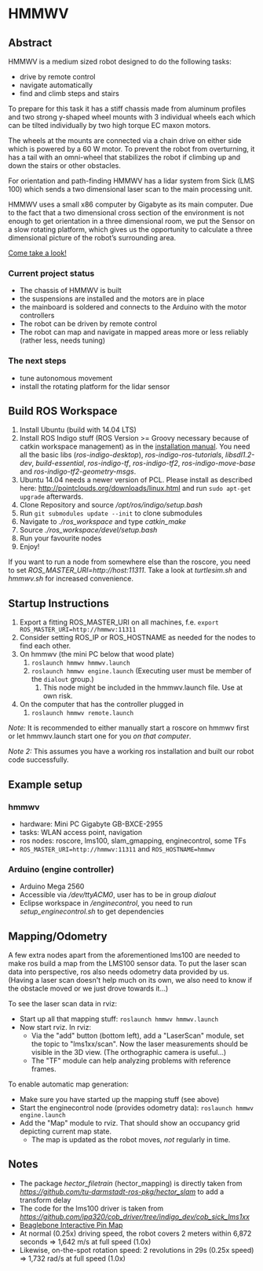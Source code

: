 HMMWV
=====

Abstract
---------------

HMMWV is a medium sized robot designed to do the following tasks:

* drive by remote control
* navigate automatically
* find and climb steps and stairs

To prepare for this task it has a stiff chassis made from aluminum profiles and two strong y-shaped wheel mounts with 3 individual wheels each which can be tilted individually by two high torque EC maxon motors.

The wheels at the mounts are connected via a chain drive on either side which is powered by a 60 W motor. To prevent the robot from overturning, it has a tail with an omni-wheel that stabilizes the robot if climbing up and down the stairs or other obstacles.

For orientation and path-finding HMMWV has a lidar system from Sick (LMS 100) which sends a two dimensional laser scan to the main processing unit.

HMMWV uses a small x86 computer by Gigabyte as its main computer. Due to the fact that a two dimensional cross section of the environment is not enough to get orientation in a three dimensional room, we put the Sensor on a slow rotating platform, which gives us the opportunity to calculate a three dimensional picture of the robot’s surrounding area.

[Come take a look!](https://github.com/hmmwv-team/hmmwv/tree/master/images)

### Current project status

* The chassis of HMMWV is built 
* the suspensions are installed and the motors are in place
* the mainboard is soldered and connects to the Arduino with the motor controllers
* The robot can be driven by remote control
* The robot can map and navigate in mapped areas more or less reliably (rather less, needs tuning)
 
### The next steps

* tune autonomous movement
* install the rotating platform for the lidar sensor

Build ROS Workspace
---------------
1. Install Ubuntu (build with 14.04 LTS)
1. Install ROS Indigo stuff (ROS Version >= Groovy necessary because of catkin workspace management) as in the [installation manual](http://wiki.ros.org/hydro/Installation/Ubuntu). You need all the basic libs (*ros-indigo-desktop*), *ros-indigo-ros-tutorials*, *libsdl1.2-dev*, *build-essential*, *ros-indigo-tf*, *ros-indigo-tf2*, *ros-indigo-move-base* and *ros-indigo-tf2-geometry-msgs*.
2. Ubuntu 14.04 needs a newer version of PCL. Please install as described here: http://pointclouds.org/downloads/linux.html and run `sudo apt-get upgrade` afterwards.
1. Clone Repository and source */opt/ros/indigo/setup.bash*
2. Run `git submodules update --init` to clone submodules
1. Navigate to *./ros_workspace* and type *catkin_make*
1. Source *./ros_workspace/devel/setup.bash*
1. Run your favourite nodes
1. Enjoy!

If you want to run a node from somewhere else than the roscore, you need to set *ROS_MASTER_URI=http://host:11311*.
Take a look at *turtlesim.sh* and *hmmwv.sh* for increased convenience.

Startup Instructions
--------------------

1. Export a fitting ROS_MASTER_URI on all machines, f.e. `export ROS_MASTER_URI=http://hmmwv:11311`
1. Consider setting ROS_IP or ROS_HOSTNAME as needed for the nodes to find each other.
1. On hmmwv (the mini PC below that wood plate)
	1. `roslaunch hmmwv hmmwv.launch`
	1. `roslaunch hmmwv engine.launch` (Executing user must be member of the `dialout` group.)
		1. This node might be included in the hmmwv.launch file. Use at own risk.
1. On the computer that has the controller plugged in
	1. `roslaunch hmmwv remote.launch`

*Note:* It is recommended to either manually start a roscore on hmmwv first or let hmmwv.launch start one for you _on that computer_.

*Note 2:* This assumes you have a working ros installation and built our robot code successfully.

Example setup
-------------

### hmmwv

* hardware: Mini PC Gigabyte GB-BXCE-2955
* tasks: WLAN access point, navigation
* ros nodes: roscore, lms100, slam_gmapping, enginecontrol, some TFs
* `ROS_MASTER_URI=http://hmmwv:11311` and `ROS_HOSTNAME=hmmwv`

### Arduino (engine controller)

* Arduino Mega 2560
* Accessible via */dev/ttyACM0*, user has to be in group *dialout*
* Eclipse workspace in */enginecontrol*, you need to run *setup_enginecontrol.sh* to get dependencies

Mapping/Odometry
----------------

A few extra nodes apart from the aforementioned lms100 are needed to make ros build a map from the LMS100 sensor data. To put the laser scan data into perspective, ros also needs odometry data provided by us. (Having a laser scan doesn't help much on its own, we also need to know if the obstacle moved or we just drove towards it...)

To see the laser scan data in rviz:
* Start up all that mapping stuff: `roslaunch hmmwv hmmwv.launch`
* Now start rviz. In rviz:
  * Via the "add" button (bottom left), add a "LaserScan" module, set the topic to "lms1xx/scan". Now the laser measurements should be visible in the 3D view. (The orthographic camera is useful...)
  * The "TF" module can help analyzing problems with reference frames.

To enable automatic map generation:
* Make sure you have started up the mapping stuff (see above)
* Start the enginecontrol node (provides odometry data): `roslaunch hmmwv engine.launch`
* Add the "Map" module to rviz. That should show an occupancy grid depicting current map state.
  * The map is updated as the robot moves, *not* regularly in time.

Notes
-----
* The package *hector_filetrain* (hector_mapping) is directly taken from *https://github.com/tu-darmstadt-ros-pkg/hector_slam* to add a transform delay
* The code for the lms100 driver is taken from *https://github.com/ipa320/cob_driver/tree/indigo_dev/cob_sick_lms1xx*
* [Beaglebone Interactive Pin Map](http://eskimon.fr/beaglebone-black-gpio-interactive-map)
* At normal (0.25x) driving speed, the robot covers 2 meters within 6,872 seconds => 1,642 m/s at full speed (1.0x)
* Likewise, on-the-spot rotation speed: 2 revolutions in 29s (0.25x speed) => 1,732 rad/s at full speed (1.0x)
